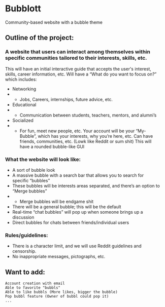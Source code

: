 # Bubblott
Community-based website with a bubble theme

## Outline of the project:
### A website that users can interact among themselves within specific communities tailored to their interests, skills, etc.
This will have an initial interactive guide that accepts the user's interest, skills, career information, etc.
Will have a “What do you want to focus on?” which includes:
- Networking
- - Jobs, Careers, internships, future advice, etc.
- Educational
- - Communication between students, teachers, mentors, and alumni’s
- Socialized
- - For fun, meet new people, etc.
Your account will be your “My-Bubble”, which has your interests, why you’re here, etc.
Can have friends, communities, etc. (Lowk like Reddit or sum shit)
This will have a rounded bubble-like GUI
### What the website will look like:
- A sort of bubble look
- A massive bubble with a search bar that allows you to search for specific “bubbles”
- These bubbles will be interests areas separated, and there’s an option to “Merge bubbles”
- - Merge bubbles will be endgame shit
- There will be a general bubble; this will be the default
- Real-time “chat bubbles” will pop up when someone brings up a discussion
- Direct bubbles for chats between friends/individual users
### Rules/guidelines:
- There is a character limit, and we will use Reddit guidelines and censorship.
- No inappropriate messages, pictographs, etc.


## Want to add:
    Account creation with email
    Able to favorite "bubbls"
    Able to like bubbls (More likes, bigger the bubble)
    Pop bubbl feature (Owner of bubbl could pop it)
    ...